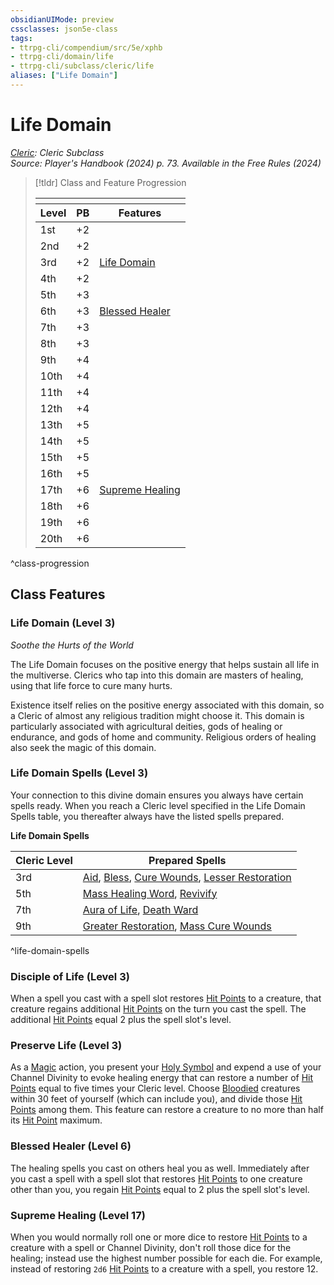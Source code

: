 ```yaml
---
obsidianUIMode: preview
cssclasses: json5e-class
tags:
- ttrpg-cli/compendium/src/5e/xphb
- ttrpg-cli/domain/life
- ttrpg-cli/subclass/cleric/life
aliases: ["Life Domain"]
---
```

# Life Domain
*[Cleric](./cleric-xphb.md): Cleric Subclass*  
*Source: Player's Handbook (2024) p. 73. Available in the Free Rules (2024)*  

> [!tldr] Class and Feature Progression
> 
> <table class="class-progression">
> <thead>
> <tr><th colspan='3'></th></tr>
> <tr class="class-progression"><th class"level">Level</th><th class"pb">PB</th><th class"feature">Features</th></tr>
> </thead><tbody>
> <tr class="class-progression"><td class"level">1st</td><td class"pb">+2</td><td class"feature"></td></tr>
> <tr class="class-progression"><td class"level">2nd</td><td class"pb">+2</td><td class"feature"></td></tr>
> <tr class="class-progression"><td class"level">3rd</td><td class"pb">+2</td><td class"feature"><a href='#Life Domain (Level 3)' class='internal-link'>Life Domain</a></td></tr>
> <tr class="class-progression"><td class"level">4th</td><td class"pb">+2</td><td class"feature"></td></tr>
> <tr class="class-progression"><td class"level">5th</td><td class"pb">+3</td><td class"feature"></td></tr>
> <tr class="class-progression"><td class"level">6th</td><td class"pb">+3</td><td class"feature"><a href='#Blessed Healer (Level 6)' class='internal-link'>Blessed Healer</a></td></tr>
> <tr class="class-progression"><td class"level">7th</td><td class"pb">+3</td><td class"feature"></td></tr>
> <tr class="class-progression"><td class"level">8th</td><td class"pb">+3</td><td class"feature"></td></tr>
> <tr class="class-progression"><td class"level">9th</td><td class"pb">+4</td><td class"feature"></td></tr>
> <tr class="class-progression"><td class"level">10th</td><td class"pb">+4</td><td class"feature"></td></tr>
> <tr class="class-progression"><td class"level">11th</td><td class"pb">+4</td><td class"feature"></td></tr>
> <tr class="class-progression"><td class"level">12th</td><td class"pb">+4</td><td class"feature"></td></tr>
> <tr class="class-progression"><td class"level">13th</td><td class"pb">+5</td><td class"feature"></td></tr>
> <tr class="class-progression"><td class"level">14th</td><td class"pb">+5</td><td class"feature"></td></tr>
> <tr class="class-progression"><td class"level">15th</td><td class"pb">+5</td><td class"feature"></td></tr>
> <tr class="class-progression"><td class"level">16th</td><td class"pb">+5</td><td class"feature"></td></tr>
> <tr class="class-progression"><td class"level">17th</td><td class"pb">+6</td><td class"feature"><a href='#Supreme Healing (Level 17)' class='internal-link'>Supreme Healing</a></td></tr>
> <tr class="class-progression"><td class"level">18th</td><td class"pb">+6</td><td class"feature"></td></tr>
> <tr class="class-progression"><td class"level">19th</td><td class"pb">+6</td><td class"feature"></td></tr>
> <tr class="class-progression"><td class"level">20th</td><td class"pb">+6</td><td class"feature"></td></tr>
> </tbody></table>

^class-progression


## Class Features

### Life Domain (Level 3)

*Soothe the Hurts of the World*

The Life Domain focuses on the positive energy that helps sustain all life in the multiverse. Clerics who tap into this domain are masters of healing, using that life force to cure many hurts.

Existence itself relies on the positive energy associated with this domain, so a Cleric of almost any religious tradition might choose it. This domain is particularly associated with agricultural deities, gods of healing or endurance, and gods of home and community. Religious orders of healing also seek the magic of this domain.

### Life Domain Spells (Level 3)

Your connection to this divine domain ensures you always have certain spells ready. When you reach a Cleric level specified in the Life Domain Spells table, you thereafter always have the listed spells prepared.

**Life Domain Spells**

| Cleric Level | Prepared Spells |
|--------------|-----------------|
| 3rd | [Aid](Misc%20Files/CLI/compendium/spells/aid-xphb.md), [Bless](Misc%20Files/CLI/compendium/spells/bless-xphb.md), [Cure Wounds](Misc%20Files/CLI/compendium/spells/cure-wounds-xphb.md), [Lesser Restoration](Misc%20Files/CLI/compendium/spells/lesser-restoration-xphb.md) |
| 5th | [Mass Healing Word](Misc%20Files/CLI/compendium/spells/mass-healing-word-xphb.md), [Revivify](Misc%20Files/CLI/compendium/spells/revivify-xphb.md) |
| 7th | [Aura of Life](Misc%20Files/CLI/compendium/spells/aura-of-life-xphb.md), [Death Ward](Misc%20Files/CLI/compendium/spells/death-ward-xphb.md) |
| 9th | [Greater Restoration](Misc%20Files/CLI/compendium/spells/greater-restoration-xphb.md), [Mass Cure Wounds](Misc%20Files/CLI/compendium/spells/mass-cure-wounds-xphb.md) |
^life-domain-spells

### Disciple of Life (Level 3)

When a spell you cast with a spell slot restores [Hit Points](Misc%20Files/CLI/rules/variant-rules/hit-points-xphb.md) to a creature, that creature regains additional [Hit Points](Misc%20Files/CLI/rules/variant-rules/hit-points-xphb.md) on the turn you cast the spell. The additional [Hit Points](Misc%20Files/CLI/rules/variant-rules/hit-points-xphb.md) equal 2 plus the spell slot's level.

### Preserve Life (Level 3)

As a [Magic](Misc%20Files/CLI/rules/actions.md#Magic) action, you present your [Holy Symbol](Misc%20Files/CLI/compendium/items/holy-symbol-xphb.md) and expend a use of your Channel Divinity to evoke healing energy that can restore a number of [Hit Points](Misc%20Files/CLI/rules/variant-rules/hit-points-xphb.md) equal to five times your Cleric level. Choose [Bloodied](Misc%20Files/CLI/rules/variant-rules/bloodied-xphb.md) creatures within 30 feet of yourself (which can include you), and divide those [Hit Points](Misc%20Files/CLI/rules/variant-rules/hit-points-xphb.md) among them. This feature can restore a creature to no more than half its [Hit Point](Misc%20Files/CLI/rules/variant-rules/hit-points-xphb.md) maximum.

### Blessed Healer (Level 6)

The healing spells you cast on others heal you as well. Immediately after you cast a spell with a spell slot that restores [Hit Points](Misc%20Files/CLI/rules/variant-rules/hit-points-xphb.md) to one creature other than you, you regain [Hit Points](Misc%20Files/CLI/rules/variant-rules/hit-points-xphb.md) equal to 2 plus the spell slot's level.

### Supreme Healing (Level 17)

When you would normally roll one or more dice to restore [Hit Points](Misc%20Files/CLI/rules/variant-rules/hit-points-xphb.md) to a creature with a spell or Channel Divinity, don't roll those dice for the healing; instead use the highest number possible for each die. For example, instead of restoring `2d6` [Hit Points](Misc%20Files/CLI/rules/variant-rules/hit-points-xphb.md) to a creature with a spell, you restore 12.